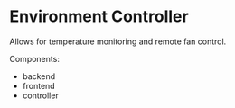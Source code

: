 # Environment Controller

Allows for temperature monitoring and remote fan control.

Components:
 - backend
 - frontend
 - controller

